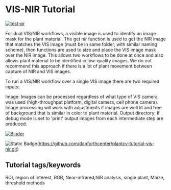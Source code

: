 # VIS-NIR Tutorial 

[![test-pr](https://github.com/danforthcenter/plantcv-tutorial-vis-nir/actions/workflows/ci-tests.yml/badge.svg)](https://github.com/danforthcenter/plantcv-tutorial-vis-nir/actions/workflows/ci-tests.yml)

For dual VIS/NIR workflows, a visible image is used to identify an image mask for the plant material. The get nir function is used to get the NIR image that matches the VIS image (must be in same folder, with similar naming scheme), then functions are used to size and place the VIS image mask over the NIR image. This allows two workflows to be done at once and also allows plant material to be identified in low-quality images. We do not recommend this approach if there is a lot of plant movement between capture of NIR and VIS images.

To run a VIS/NIR workflow over a single VIS image there are two required inputs:

Image: Images can be processed regardless of what type of VIS camera was used (high-throughput platform, digital camera, cell phone camera). Image processing will work with adjustments if images are well lit and free of background that is similar in color to plant material.
Output directory: If debug mode is set to 'print' output images from each intermediate step are produced.

[![Binder](https://mybinder.org/badge_logo.svg)](https://mybinder.org/v2/gh/danforthcenter/plantcv-tutorial-vis-nir/HEAD?labpath=index.ipynb)

![Static Badge](https://img.shields.io/badge/Open%20on%20GitHub-black?logo=github)(https://github.com/danforthcenter/plantcv-tutorial-vis-nir.git)


## Tutorial tags/keywords

ROI, region of interest, RGB, Near-infrared,NIR analysis, single plant, Maize, threshold methods 


